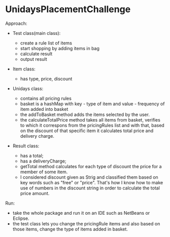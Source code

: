 # UnidaysPlacementChallenge
Approach:
- Test class(main class):
	- create a rule list of items
	- start shopping by adding items in bag
	- calculate result
	- output result

- Item class:
	- has type, price, discount

- Unidays class:
	- contains all pricing rules
	- basket is a hashMap with key - type of item and value - frequency of item added into basket
	- the addToBasket method adds the items selected by the user.
	- the calculateTotalPrice method takes all items from basket, verifies to which it correspons from the pricingRules list and with that, based on the discount of that specific item it calculates total price and delivery charge.

- Result class:
	- has a total;
	- has a deliveryCharge;
	- getTotal method calculates for each type of discount the price for a member of some item.
	- I considered discount given as Strig and classified them based on key words such as "free" or "price". That's how I know how to make use of numbers in the discount string in order to calculate the total price amount.

Run:
- take the whole package and run it on an IDE such as NetBeans or Eclipse.
- the test class lets you change the pricingRule items and also based on those items, change the type of items added in basket.
